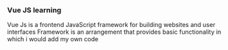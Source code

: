 ### Vue JS learning
Vue Js is a frontend JavaScript framework for building websites and user interfaces
Framework is an arrangement that provides basic functionality in which i would add my own code
